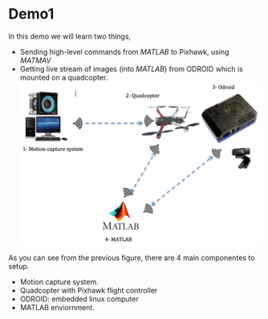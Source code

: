 # Demo1
In this demo we will learn two things,
* Sending high-level commands  from *MATLAB* to Pixhawk, using *MATMAV*
* Getting live stream of images (into *MATLAB*) from ODROID which is mounted on a quadcopter.
![](demo1.png)

As you can see from the previous figure, there are 4 main componentes to setup.
* Motion capture system.
* Quadcopter with Pixhawk flight controller
* ODROID: embedded linux computer
* MATLAB enviornment.